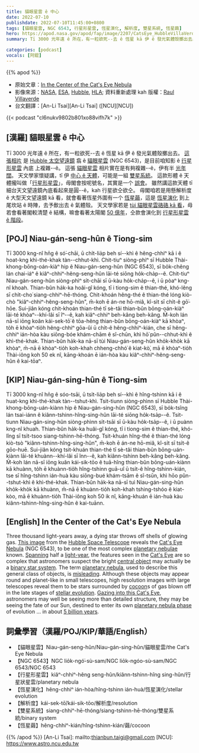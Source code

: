 ```yaml
---
title: 貓眼星雲 ê 中心
date: 2022-07-10
publishdate: 2022-07-10T11:45:00+0800
tags: [貓眼星雲, NGC 6543, 行星形星雲, 恆星演化, 解析度, 雙星系統, 恆星繭]
hero: https://apod.nasa.gov/apod/fap/image/2207/CatsEye_HubbleVillaVerde_960.jpg
summary: Tī 3000 光年遠 ê 所在，有一粒欲死--去 ê 恆星 kā 伊 ê 發光氣體殼擲出去。

categories: [podcast]
vocals: [阿錕]
---
```


{{% apod %}}

- 原始文章：[In the Center of the Cat's Eye Nebula](https://apod.nasa.gov/apod/ap220710.html)
- 影像來源：[NASA](https://www.nasa.gov), [ESA](http://www.esa.int/), [Hubble](https://www.nasa.gov/mission_pages/hubble/story/index.html), [HLA](https://hla.stsci.edu/); 資料重新處理 kah 版權：[Raul Villaverde](https://www.flickr.com/photos/113243238@N08/)
- 台文翻譯：[An-Li Tsai][An-Li Tsai] ([NCU][NCU])

{{< podcast "cl6nukv9802b801xo88vifh7k" >}}

## [漢羅] 貓眼星雲 ê 中心
Tī 3000 光年遠 ê 所在，有一粒欲死--去 ê 恆星 kā 伊 ê 發光氣體殼擲出去。
[這張相片][This image] 是 [Hubble 太空望遠鏡][Hubble Space Telescope] 翕 ê [貓眼星雲][Cat's Eye Nebula] (NGC 6543)，是目前咱知影 ê [行星形星雲][planetary nebulae] 內底 上複雜--ê。
這張 [貓眼星雲][Cat's Eye t] 相片實在是有夠複雜--ê，伊有半 [光年][light-year] [闊][Spanning]。
天文學家懷疑講，tī 伊 [中心 ê 天體][central object]，可能是一組 [雙星系統][binary star system]。
這款形體 ê 天體攏叫做「[行星形星雲][planetary nebula]」，毋閣會按呢號名，其實是一个 [誤會][misleading]。
雖然講這款天體 tī 細台天文望遠鏡內底看起來是圓--ê，kah 行星欲仝欲仝。
毋閣咱若是用懸解析度 ê 大型天文望遠鏡 kā 看，就會看著恆星外圍有一个 [恆星繭][cocoon]，這是 [恆星演化][stellar evolution] 到上尾坎站 ê 時陣，去予歕出去 ê 氣體殼。
天文學家若是 [tùi 貓眼星雲硞硞 kā 看][Gazing into this Cat's Eye]，毋若會看著閣較清楚 ê 結構，嘛會看著太陽閣 [50 億年][5 billion years]，仝款會演化到 [行星形星雲 ê 階段][planetary nebula phase]。


## [POJ] Niau-gán-seng-hûn ê Tiong-sim
Tī 3000 kng-nî hn̄g ê só͘-chāi, ū chi̍t-lia̍p beh sí--khì ê hêng-chhiⁿ kā i ê hoat-kng khì-thé-khak tàn--chhut-khì.
Chit-tiuⁿ siòng-phìⁿ sī Hubble Thài-khong-bōng-oán-kiàⁿ hip ê Niau-gán-seng-hûn (NGC 6543), sī bo̍k-chêng lán chai-iáⁿ ê kiâⁿ-chhiⁿ-hêng-seng-hûn lāi-té siōng ho̍k-cha̍p--ê.
Chit-tiuⁿ Niau-gán-seng-hûn siòng-phìⁿ si̍t-chāi sī ū-kàu ho̍k-cha̍p--ê, i ū pòaⁿ kng-nî khoah.
Thian-bûn ha̍k-ka hoâi-gî kóng, tī i tiong-sim ê thian-thé, khó-lêng sī chi̍t-cho͘ siang-chhiⁿ-hē-thóng.
Chit-khoán hêng-thé ê thian-thé lóng kiò-chò "kiâⁿ-chhiⁿ-hêng-seng-hûn", m̄-koh ē án-ne hō-miâ, kî-si̍t sī chi̍t-ê gō͘-hōe.
Sui-jiân kóng chit-khoán thian-thé tī sè-tâi thian-bûn bōng-oán-kiàⁿ lāi-té khòaⁿ--khí-lâi sī îⁿ--ê, kah kiâⁿ-chhiⁿ beh-kâng beh-kâng.
M̄-koh lán nā-sī iōng koân kái-sek-tō͘ ê tōa-hêng thian-bûn bōng-oán-kiàⁿ kā khòaⁿ, to̍h ē khòaⁿ-tio̍h hêng-chhiⁿ gōa-ûi ū chi̍t-ê hêng-chhiⁿ-kián, che sī hêng-chhiⁿ ián-hòa kàu siōng-bóe khám-chām ê sî-chūn, khì hō͘ pûn--chhut-khì ê khì-thé-khak.
Thian-bûn ha̍k-ka nā-sī tùi Niau-gán-seng-hûn kho̍k-kho̍k kā khòaⁿ, m̄-nā ē khòaⁿ-tio̍h koh-khah chheng-chhó͘ ê kiat-kò͘, mā ē khòaⁿ-tio̍h Thài-iông koh 50 ek nî, kāng-khoán ē ián-hòa kàu kiâⁿ-chhiⁿ-hêng-seng-hûn ê kai-tōaⁿ.

## [KIP] Niau-gán-sing-hûn ê Tiong-sim
Tī 3000 kng-nî hn̄g ê sóo-tsāi, ū tsi̍t-lia̍p beh sí--khì ê hîng-tshinn kā i ê huat-kng khì-thé-khak tàn--tshut-khì.
Tsit-tiunn siòng-phìnn sī Hubble Thài-khong-bōng-uán-kiànn hip ê Niau-gán-sing-hûn (NGC 6543), sī bo̍k-tsîng lán tsai-iánn ê kiânn-tshinn-hîng-sing-hûn lāi-té siōng ho̍k-tsa̍p--ê.
Tsit-tiunn Niau-gán-sing-hûn siòng-phìnn si̍t-tsāi sī ū-kàu ho̍k-tsa̍p--ê, i ū puànn kng-nî khuah.
Thian-bûn ha̍k-ka huâi-gî kóng, tī i tiong-sim ê thian-thé, khó-lîng sī tsi̍t-tsoo siang-tshinn-hē-thóng.
Tsit-khuán hîng-thé ê thian-thé lóng kiò-tsò "kiânn-tshinn-hîng-sing-hûn", m̄-koh ē án-ne hō-miâ, kî-si̍t sī tsi̍t-ê gōo-huē.
Sui-jiân kóng tsit-khuán thian-thé tī sè-tâi thian-bûn bōng-uán-kiànn lāi-té khuànn--khí-lâi sī înn--ê, kah kiânn-tshinn beh-kâng beh-kâng.
M̄-koh lán nā-sī iōng kuân kái-sik-tōo ê tuā-hîng thian-bûn bōng-uán-kiànn kā khuànn, to̍h ē khuànn-tio̍h hîng-tshinn guā-uî ū tsi̍t-ê hîng-tshinn-kián, tse sī hîng-tshinn ián-huà kàu siōng-bué khám-tsām ê sî-tsūn, khì hōo pûn--tshut-khì ê khì-thé-khak.
Thian-bûn ha̍k-ka nā-sī tuì Niau-gán-sing-hûn kho̍k-kho̍k kā khuànn, m̄-nā ē khuànn-tio̍h koh-khah tshing-tshóo ê kiat-kòo, mā ē khuànn-tio̍h Thài-iông koh 50 ik nî, kāng-khuán ē ián-huà kàu kiânn-tshinn-hîng-sing-hûn ê kai-tuānn.

## [English] In the Center of the Cat's Eye Nebula
Three thousand light-years away, a dying star throws off shells of glowing gas.
[This image][This image] from the [Hubble Space Telescope][Hubble Space Telescope] reveals the [Cat's Eye Nebula][Cat's Eye Nebula] (NGC 6543), to be one of the most complex [planetary nebulae][planetary nebulae] known.
[Spanning][Spanning] half a [light-year][light-year], the features seen in the [Cat's Eye][Cat's Eye e] are so complex that astronomers suspect the bright [central object][central object] may actually be a [binary star system][binary star system].
The term [planetary nebula][planetary nebula], used to describe this general class of objects, is [misleading][misleading].
Although these objects may appear round and planet-like in small telescopes, high resolution images with large telescopes reveal them to be stars surrounded by [cocoon][cocoon]s of gas blown off in the late stages of [stellar evolution][stellar evolution].
[Gazing into this Cat's Eye][Gazing into this Cat's Eye], astronomers may well be seeing more than detailed structure, they may be seeing the fate of our Sun, destined to enter its own [planetary nebula phase][planetary nebula phase] of evolution ... in about [5 billion years][5 billion years].

## 詞彙學習（漢羅/POJ/KIP/華語/English）
- 【貓眼星雲】Niau-gán-seng-hûn/Niau-gán-sing-hûn/貓眼星雲/the Cat's Eye Nebula
- 【NGC 6543】NGC lio̍k-ngó͘-sù-sam/NGC lio̍k-ngóo-sù-sam/NGC 6543/NGC 6543
- 【行星形星雲】kiâⁿ-chhiⁿ-hêng seng-hûn/kiânn-tshinn-hîng sing-hûn/行星狀星雲/planetary nebula
- 【恆星演化】hêng-chhiⁿ ián-hòa/hîng-tshinn ián-huà/恆星演化/stellar evolution
- 【解析度】kái-sek-tō͘/kái-sik-tōo/解析度/resolution
- 【雙星系統】siang-chhiⁿ-hē-thóng/siang-tshinn-hē-thóng/雙星系統/binary system
- 【恆星繭】hêng-chhiⁿ-kián/hîng-tshinn-kián/繭/cocoon


{{% /apod %}}
[An-Li Tsai]: mailto:thianbun.taigi@gmail.com
[NCU]: https://www.astro.ncu.edu.tw

[copyright]: https://apod.nasa.gov/apod/fap/lib/about_apod.html#srapply

[This image]:https://www.flickr.com/photos/113243238@N08/32197452446/
[Hubble Space Telescope]:https://apod.nasa.gov/apod/ap090525.html
[Cat's Eye Nebula]:https://en.wikipedia.org/wiki/Cat%27s_Eye_Nebula
[planetary nebulae]:https://en.wikipedia.org/wiki/Planetary_nebula
[Spanning]:https://apod.nasa.gov/apod/ap990916.html
[light-year]:https://spaceplace.nasa.gov/light-year/en/
[Cat's Eye e]:https://apod.nasa.gov/apod/ap211107.html
[Cat's Eye t]:https://apod.tw/daily/20211107/
[central object]:http://www.youtube.com/watch?v=tw0VJ1K93PM
[binary star system]:https://apod.nasa.gov/apod/ap970219.html
[planetary nebula]:https://www.nasa.gov/mission_pages/chandra/multimedia/planetary_nebula.html
[misleading]:https://chert-poberi.ru/wp-content/uploads/2016/proga/222/sasha-19october1619394239.jpg
[cocoon]:https://apod.nasa.gov/apod/ap100221.html
[stellar evolution]:https://science.nasa.gov/astrophysics/focus-areas/how-do-stars-form-and-evolve
[Gazing into this Cat's Eye]:https://apod.nasa.gov/apod/ap031101.html
[planetary nebula phase]:https://astronomy.swin.edu.au/cosmos/p/Planetary+Nebulae
[5 billion years]:https://en.wikipedia.org/wiki/Timeline_of_the_far_future#Future_of_the_Earth.2C_the_Solar_System_and_the_Universe
